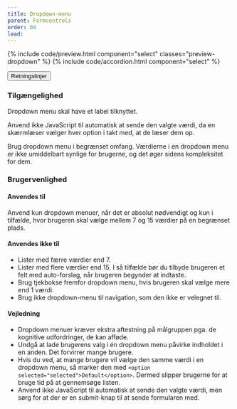 ```yaml
---
title: Dropdown-menu
parent: Formcontrols
order: 04
lead:
---
```



{% include code/preview.html component="select" classes="preview-dropdown" %}
{% include code/accordion.html component="select" %}
<div class="accordion accordion-bordered accordion-docs">
  <button class="button-unstyled accordion-button"
      aria-expanded="true" aria-controls="dropdown-docs">
    Retningslinjer
  </button>
  <div id="dropdown-docs" aria-hidden="false" class="accordion-content">
    <article>
      <section>
          <h3 class="h4">Tilgængelighed</h3>
          <p>Dropdown menu skal have et label tilknyttet.</p>
          <p>Anvend ikke JavaScript til automatisk at sende den valgte værdi, da en skærmlæser vælger hver option i takt med, at de læser dem op.</p>
          <p>Brug dropdown menu i begrænset omfang. Værdierne i en dropdown menu er ikke umiddelbart synlige for brugerne, og det øger sidens kompleksitet for dem.</p>
      </section>
      <section>
          <h3 class="h4">Brugervenlighed</h3>
          <h4 class="h5">Anvendes til</h4>
          <p>Anvend kun dropdown menuer, når det er absolut nødvendigt og kun i tilfælde, hvor brugeren skal vælge mellem 7 og 15 værdier på en begrænset plads.</p>
          <h4 class="h5">Anvendes ikke til</h4>
          <ul>
              <li>Lister med færre værdier end 7.</li>
              <li>Lister med flere værdier end 15. I så tilfælde bør du tilbyde brugeren et felt med auto-forslag, når brugeren begynder at indtaste.</li>
              <li>Brug tjekbokse fremfor dropdown menu, hvis brugeren skal vælge mere end 1 værdi.</li>
              <li>Brug ikke dropdown-menu til navigation, som den ikke er velegnet til.</li>
          </ul>
          <h4 class="h5">Vejledning</h4>
          <ul>
              <li>Dropdown menuer kræver ekstra aftestning på målgruppen pga. de kognitive udfordringer, de kan afføde.</li>
              <li>Undgå at lade brugerens valg i én dropdown menu påvirke indholdet i en anden. Det forvirrer mange brugere.</li>
              <li>Hvis du ved, at mange brugere vil vælge den samme værdi i en dropdown menu, så marker den med <code>&lt;option selected="selected"&gt;Default&lt;/option&gt;</code>. Dermed slipper brugerne for at bruge tid på at gennemsøge listen.</li>
              <li>Anvend ikke JavaScript til automatisk at sende den valgte værdi, men sørg for at der er en submit-knap til at sende formularen med.</li>
          </ul>
      </section>
    </article>
  </div>
</div>
